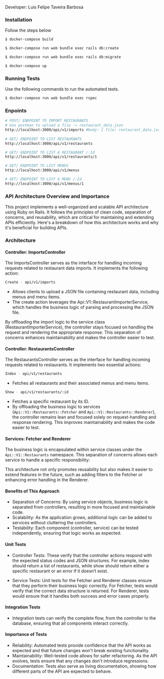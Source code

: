 Developer: Luis Felipe Taveira Barbosa

### Installation

Follow the steps below

```sh
$ docker-compose build

$ docker-compose run web bundle exec rails db:create

$ docker-compose run web bundle exec rails db:migrate

$ docker-compose up
```

### Running Tests

Use the following commands to run the automated tests.

```sh
$ docker-compose run web bundle exec rspec
```

### Enpoints

```sh
# POST/ ENDPOINT TO IMPORT RESTAURANTS
# Use postman to upload a file -> restaurant_data.json
http://localhost:3000/api/v1/imports #body: { file: restaurant_data.json }
 
# GET/ ENDPOINT TO LIST RESTAURANTS
http://localhost:3000/api/v1/restaurants

# GET/ ENDPOINT TO LIST A RESTAURANT /:Id
http://localhost:3000/api/v1/restaurants/1

# GET/ ENDPOINT TO LIST MENUS
http://localhost:3000/api/v1/menus

# GET/ ENDPOINT TO LIST A MENU /:Id
http://localhost:3000/api/v1/menus/1
```

### API Architecture Overview and Importance
This project implements a well-organized and scalable API architecture using Ruby on Rails. It follows the principles of clean code, separation of concerns, and reusability, which are critical for maintaining and extending APIs efficiently. Here's a breakdown of how this architecture works and why it's beneficial for building APIs.

### Architecture
#### Controller: ImportsController
The ImportsController serves as the interface for handling incoming requests related to restaurant data imports. It implements the following action:
```sh
Create - api/v1/imports
```
- Allows clients to upload a JSON file containing restaurant data, including menus and menu items.
- The create action leverages the Api::V1::RestaurantImporterService, which handles the business logic of parsing and processing the JSON file.

By offloading the import logic to the service class (RestaurantImporterService), the controller stays focused on handling the request and rendering the appropriate response. This separation of concerns enhances maintainability and makes the controller easier to test.


#### Controller: RestaurantsController
The RestaurantsController serves as the interface for handling incoming requests related to restaurants. It implements two essential actions:

```sh
Index - api/v1/restaurants
```
- Fetches all restaurants and their associated menus and menu items.
```sh
Show - api/v1/restaurants/:id
```
- Fetches a specific restaurant by its ID.
- By offloading the business logic to services (```Api::V1::Restaurants::Fetcher``` and ```Api::V1::Restaurants::Renderer```), the controller remains lean and focused solely on request-handling and response rendering. This improves maintainability and makes the code easier to test.

#### Services: Fetcher and Renderer
The business logic is encapsulated within service classes under the ```Api::V1::Restaurants``` namespace. This separation of concerns allows each service to handle a specific responsibility:

This architecture not only promotes reusability but also makes it easier to extend features in the future, such as adding filters to the Fetcher or enhancing error handling in the Renderer.

#### Benefits of This Approach
- Separation of Concerns: By using service objects, business logic is separated from controllers, resulting in more focused and maintainable code.
- Scalability: As the application grows, additional logic can be added to services without cluttering the controllers.
- Testability: Each component (controller, service) can be tested independently, ensuring that logic works as expected.

#### Unit Tests
- Controller Tests: These verify that the controller actions respond with the expected status codes and JSON structures. For example, index should return a list of restaurants, while show should return either a specific restaurant or an error if it doesn’t exist.

- Service Tests: Unit tests for the Fetcher and Renderer classes ensure that they perform their business logic correctly. For Fetcher, tests would verify that the correct data structure is returned. For Renderer, tests would ensure that it handles both success and error cases properly.

#### Integration Tests
- Integration tests can verify the complete flow, from the controller to the database, ensuring that all components interact correctly.

#### Importance of Tests
- Reliability: Automated tests provide confidence that the API works as expected and that future changes won't break existing functionality.
- Maintainability: Well-tested code allows for safer refactoring. As the API evolves, tests ensure that any changes don't introduce regressions.
- Documentation: Tests also serve as living documentation, showing how different parts of the API are expected to behave.
